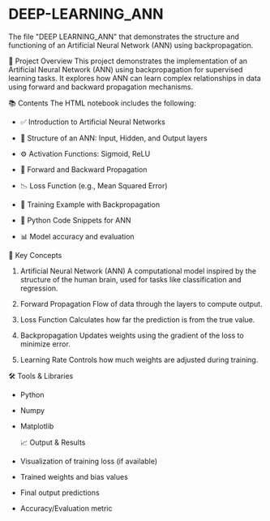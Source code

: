 # DEEP-LEARNING_ANN
The file "DEEP LEARNING_ANN" that demonstrates the structure and functioning of an Artificial Neural Network (ANN) using backpropagation.

📄 Project Overview
This project demonstrates the implementation of an Artificial Neural Network (ANN) using backpropagation for supervised learning tasks. It explores how ANN can learn complex relationships in data using forward and backward propagation mechanisms.

📚 Contents
The HTML notebook includes the following:

- ✅ Introduction to Artificial Neural Networks

- 🧠 Structure of an ANN: Input, Hidden, and Output layers

- ⚙️ Activation Functions: Sigmoid, ReLU

- 🔁 Forward and Backward Propagation

- 📉 Loss Function (e.g., Mean Squared Error)

- 🧪 Training Example with Backpropagation

- 🧾 Python Code Snippets for ANN

- 📊 Model accuracy and evaluation

🧠 Key Concepts
1. Artificial Neural Network (ANN)
A computational model inspired by the structure of the human brain, used for tasks like classification and regression.

2. Forward Propagation
Flow of data through the layers to compute output.

3. Loss Function
Calculates how far the prediction is from the true value.

4. Backpropagation
Updates weights using the gradient of the loss to minimize error.

5. Learning Rate
Controls how much weights are adjusted during training.

🛠️ Tools & Libraries
- Python
- Numpy
- Matplotlib

  📈 Output & Results
- Visualization of training loss (if available)
- Trained weights and bias values
- Final output predictions
- Accuracy/Evaluation metric
